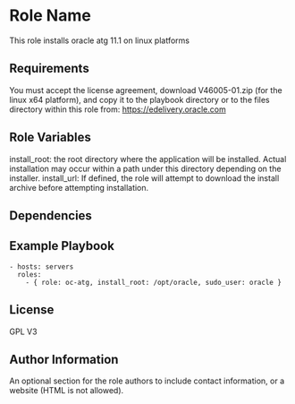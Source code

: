 Role Name
=========

This role installs oracle atg 11.1 on linux platforms

Requirements
------------

You must accept the license agreement, download V46005-01.zip (for the linux x64 platform), and copy it to the playbook directory or to the files directory within this role from: https://edelivery.oracle.com


Role Variables
--------------

install_root: the root directory where the application will be installed. Actual installation may occur within a path under this directory depending on the installer.
install_url: If defined, the role will attempt to download the install archive before attempting installation.


Dependencies
------------

Example Playbook
----------------

    - hosts: servers
      roles:
        - { role: oc-atg, install_root: /opt/oracle, sudo_user: oracle }
         

License
-------

GPL V3

Author Information
------------------

An optional section for the role authors to include contact information, or a website (HTML is not allowed).
